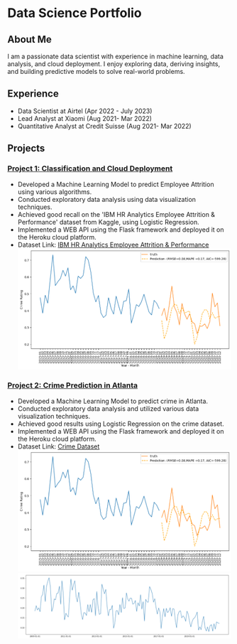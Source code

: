 # Data Science Portfolio

## About Me
I am a passionate data scientist with experience in machine learning, data analysis, and cloud deployment. I enjoy exploring data, deriving insights, and building predictive models to solve real-world problems.

## Experience
- Data Scientist at Airtel (Apr 2022 - July 2023)
- Lead Analyst at Xiaomi (Aug 2021- Mar 2022)
- Quantitative Analyst at Credit Suisse (Aug 2021- Mar 2022)
  
## Projects

### [Project 1: Classification and Cloud Deployment](https://github.com/karan2909/Churn_deployment_heroku)
- Developed a Machine Learning Model to predict Employee Attrition using various algorithms.
- Conducted exploratory data analysis using data visualization techniques.
- Achieved good recall on the 'IBM HR Analytics Employee Attrition & Performance' dataset from Kaggle, using Logistic Regression.
- Implemented a WEB API using the Flask framework and deployed it on the Heroku cloud platform.
- Dataset Link: [IBM HR Analytics Employee Attrition & Performance](link_to_dataset)
![Predicted Score Cluster](/images/Predicted_Score_Cluster_10.png)

### [Project 2: Crime Prediction in Atlanta](https://github.com/karan2909/Churn_deployment_heroku)
- Developed a Machine Learning Model to predict crime in Atlanta.
- Conducted exploratory data analysis and utilized various data visualization techniques.
- Achieved good results using Logistic Regression on the crime dataset.
- Implemented a WEB API using the Flask framework and deployed it on the Heroku cloud platform.
- Dataset Link: [Crime Dataset](link_to_dataset)
![Predicted Score Cluster](/images/Predicted_Score_Cluster_10.png)
![Risk Score Cluster](/images/Risk_Score_Cluster_29.png)
